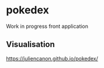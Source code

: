 # pokedex
Work in progress front application

## Visualisation 
https://juliencanon.github.io/pokedex/
